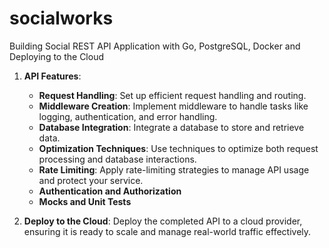# socialworks
Building Social REST API Application with Go, PostgreSQL, Docker and Deploying to the Cloud
  
1. **API Features**:
   - **Request Handling**: Set up efficient request handling and routing.
   - **Middleware Creation**: Implement middleware to handle tasks like logging, authentication, and error handling.
   - **Database Integration**: Integrate a database to store and retrieve data.
   - **Optimization Techniques**: Use techniques to optimize both request processing and database interactions.
   - **Rate Limiting**: Apply rate-limiting strategies to manage API usage and protect your service.
   - **Authentication and Authorization**
   - **Mocks and Unit Tests**

2. **Deploy to the Cloud**: Deploy the completed API to a cloud provider, ensuring it is ready to scale and manage real-world traffic effectively.

